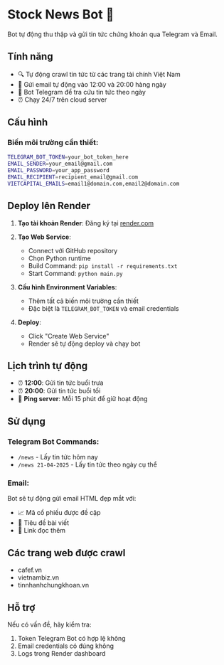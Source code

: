 # Stock News Bot 🤖

Bot tự động thu thập và gửi tin tức chứng khoán qua Telegram và Email.

## Tính năng

- 🔍 Tự động crawl tin tức từ các trang tài chính Việt Nam
- 📧 Gửi email tự động vào 12:00 và 20:00 hàng ngày
- 💬 Bot Telegram để tra cứu tin tức theo ngày
- ⏰ Chạy 24/7 trên cloud server

## Cấu hình

### Biến môi trường cần thiết:

```bash
TELEGRAM_BOT_TOKEN=your_bot_token_here
EMAIL_SENDER=your_email@gmail.com
EMAIL_PASSWORD=your_app_password
EMAIL_RECIPIENT=recipient_email@gmail.com
VIETCAPITAL_EMAILS=email1@domain.com,email2@domain.com
```

## Deploy lên Render

1. **Tạo tài khoản Render**: Đăng ký tại [render.com](https://render.com)

2. **Tạo Web Service**:
   - Connect với GitHub repository
   - Chọn Python runtime
   - Build Command: `pip install -r requirements.txt`
   - Start Command: `python main.py`

3. **Cấu hình Environment Variables**:
   - Thêm tất cả biến môi trường cần thiết
   - Đặc biệt là `TELEGRAM_BOT_TOKEN` và email credentials

4. **Deploy**:
   - Click "Create Web Service"
   - Render sẽ tự động deploy và chạy bot

## Lịch trình tự động

- ⏰ **12:00**: Gửi tin tức buổi trưa
- ⏰ **20:00**: Gửi tin tức buổi tối
- 🔄 **Ping server**: Mỗi 15 phút để giữ hoạt động

## Sử dụng

### Telegram Bot Commands:
- `/news` - Lấy tin tức hôm nay
- `/news 21-04-2025` - Lấy tin tức theo ngày cụ thể

### Email:
Bot sẽ tự động gửi email HTML đẹp mắt với:
- 📈 Mã cổ phiếu được đề cập
- 📄 Tiêu đề bài viết
- 🔗 Link đọc thêm

## Các trang web được crawl

- cafef.vn
- vietnambiz.vn  
- tinnhanhchungkhoan.vn

## Hỗ trợ

Nếu có vấn đề, hãy kiểm tra:
1. Token Telegram Bot có hợp lệ không
2. Email credentials có đúng không
3. Logs trong Render dashboard 
